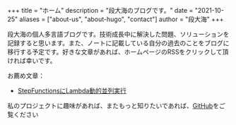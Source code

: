 +++
title = "ホーム"
description = "段大海のブログです。"
date = "2021-10-25"
aliases = ["about-us", "about-hugo", "contact"]
author = "段大海"
+++

段大海の個人多言語ブログです。技術成長中に解決した問題、ソリューションを記録すると思います。また、ノートに記載している自分の過去のことをブログに移行する予定です。好きな文章があれば、ホームページのRSSをクリックして頂ければ幸いです。

お薦め文章：

* [StepFunctionsにLambda動的並列実行](https://duandahai.com/ja/posts/jp-20211027-aws-stepfunctions-map-state/)


私のプロジェクトに趣味があれば、またもっと知りたいであれば、[GitHub](https://github.com/vekee)をご覧ください
